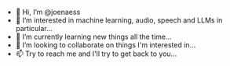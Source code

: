 - 👋 Hi, I’m @joenaess
- 👀 I’m interested in machine learning, audio, speech and LLMs in particular...
- 🌱 I’m currently learning new things all the time...
- 💞️ I’m looking to collaborate on things I'm interested in...
- 📫 Try to reach me and I'll try to get back to you...

<!---
joenaess/joenaess is a ✨ special ✨ repository because its `README.md` (this file) appears on your GitHub profile.
You can click the Preview link to take a look at your changes.
--->
